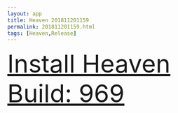 ```yaml
---
layout: app
title: Heaven 201811201159
permalink: 201811201159.html
tags: [Heaven,Release]
---
```

<div class="pure-g">
    <div class="pure-u-1-1" style="font-size: 4em">
        <a class="pure-button-primary" href="itms-services://?action=download-manifest&url=https%3A%2F%2Flitsungyisigono.github.io%2FTestScript%2Fmanifests%2F201811201159.plist"><i class="fa fa-download" aria-hidden="true"></i>Install Heaven Build: 969</a>
    </div>
</div>